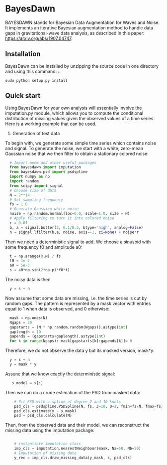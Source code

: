 BayesDawn
=================



BAYESDAWN stands for Bayesian Data Augmentation for Waves and Noise. It implements an iterative Bayesian augmentation 
method to handle data gaps in gravitational-wave data analysis, as described in this paper: https://arxiv.org/abs/1907.04747.

Installation
------------

BayesDawn can be installed by unzipping the source code in one directory and using this command: ::

    sudo python setup.py install
    
    
Quick start
-----------

Using BayesDawn for your own analysis will essentially involve the imputation.py module, which allows you to 
compute the conditional distribution of missing values given the observed values of a time series.
Here is a working example that can be used.

1. Generation of test data

To begin with, we generate some simple time series which contains noise and signal.
To generate the noise, we start with a white, zero-mean Gaussian noise that
we then filter to obtain a stationary colored noise:

```python
  # Import mecm and other useful packages
  from bayesdawn import imputation
  from bayesdawn.psd import psdspline
  import numpy as np
  import random
  from scipy import signal
  # Choose size of data
  N = 2**14
  # Set sampling frequency
  fs = 1.0
  # Generate Gaussian white noise
  noise = np.random.normal(loc=0.0, scale=1.0, size = N)
  # Apply filtering to turn it into colored noise
  r = 0.01
  b, a = signal.butter(3, 0.1/0.5, btype='high', analog=False)
  n = signal.lfilter(b,a, noise, axis=-1, zi=None) + noise*r
```

Then we need a deterministic signal to add. We choose a sinusoid with some
frequency f0 and amplitude a0:

```python
  t = np.arange(0,N) / fs
  f0 = 1e-2
  a0 = 5e-3
  s = a0*np.sin(2*np.pi*f0*t)
```

The noisy data is then

```python
  y = s + n
```

Now assume that some data are missing, i.e. the time series is cut by random gaps.
The pattern is represented by a mask vector with entries equal to 1 when data
is observed, and 0 otherwise:

```python
  mask = np.ones(N)
  Ngaps = 30
  gapstarts = (N * np.random.random(Ngaps)).astype(int)
  gaplength = 10
  gapends = (gapstarts+gaplength).astype(int)
  for k in range(Ngaps): mask[gapstarts[k]:gapends[k]]= 0
```

Therefore, we do not observe the data y but its masked version, mask*y:

```python
  y = s + n
  y = mask * y
```

Assune that we know exactly the deterministic signal:

```python
   s_model = s[:]
```
Then we can do a crude estimation of the PSD from masked data:

```python
    # Fit PSD with a spline of degree 2 and 10 knots
    psd_cls = psdspline.PSDSpline(N, fs, J=10, D=2, fmin=fs/N, fmax=fs/2)
    psd_cls.estimate(y - s_mask)
    psd = psd_cls.calculate(N)

```

Then, from the observed data and their model, we can reconstruct the missing data using the imputation package:

```python

    # instantiate imputation class
    imp_cls = imputation.nearestNeighboor(mask, Na=50, Nb=50)
    # Imputation of missing data
    y_rec = imp_cls.draw_missing_data(y_mask, s, psd_cls)


```


